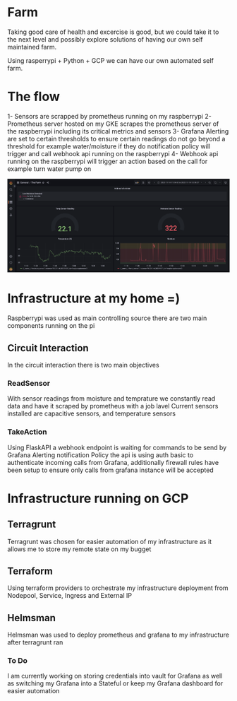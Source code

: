 # Farm

Taking good care of health and excercise is good, but we could take it to the next level and possibly explore solutions of having our own self maintained farm. 

Using rasperrypi + Python + GCP we can have our own automated self farm. 


# The flow #

1- Sensors are scrapped by prometheus running on my raspberrypi 
2- Prometheus server hosted on my GKE scrapes the prometheus server of the raspberrypi including its critical metrics and sensors 
3- Grafana Alerting are set to certain thresholds to ensure certain readings do not go beyond a threshold for example water/moisture if they do notification policy will trigger and call webhook api running on the raspberrypi
4- Webhook api running on the raspberrypi will trigger an action based on the call for example turn water pump on 

![Alt text](./docs/Dashbhoard_1.png?raw=true "Title")

# Infrastructure at my home =) #



Raspberrypi was used as main controlling source there are two main components running on the pi

 ## Circuit Interaction ##
 In the circuit interaction there is two main objectives 
 
 ### ReadSensor ###
 With sensor readings from moisture and temprature we constantly read data and have it scraped by prometheus with a job lavel
 Current sensors installed are capacitive sensors, and temperature sensors 
 ### TakeAction ###
 Using FlaskAPI a webhook endpoint is waiting for commands to be send by Grafana Alerting notification Policy
 the api is using auth basic to authenticate incoming calls from Grafana, additionally firewall rules have been setup to ensure only calls from grafana instance will be accepted 
 
 
# Infrastructure running on GCP #


 ## Terragrunt ##
 Terragrunt was chosen for easier automation of my infrastructure as it allows me to store my remote state on my bugget 
 
 ## Terraform ##
 Using terraform providers to orchestrate my infrastructure deployment from Nodepool, Service, Ingress and External IP

 ## Helmsman ##
 Helmsman was used to deploy prometheus and grafana to my infrastructure after terragrunt ran 


 ### To Do ###
 I am currently working on storing credentials into vault for Grafana as well as switching my Grafana into a Stateful or keep my Grafana dashboard for easier automation 








